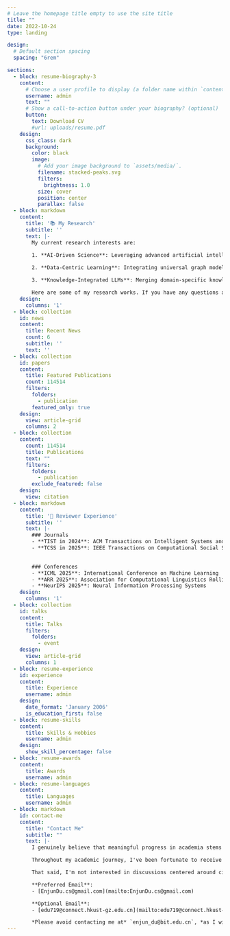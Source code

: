 ```yaml
---
# Leave the homepage title empty to use the site title
title: ""
date: 2022-10-24
type: landing

design:
  # Default section spacing
  spacing: "6rem"

sections:
  - block: resume-biography-3
    content:
      # Choose a user profile to display (a folder name within `content/authors/`)
      username: admin
      text: ""
      # Show a call-to-action button under your biography? (optional)
      button:
        text: Download CV
        #url: uploads/resume.pdf
    design:
      css_class: dark
      background:
        color: black
        image:
          # Add your image background to `assets/media/`.
          filename: stacked-peaks.svg
          filters:
            brightness: 1.0
          size: cover
          position: center
          parallax: false
  - block: markdown
    content:
      title: '📚 My Research'
      subtitle: ''
      text: |-
        My current research interests are:

        1. **AI-Driven Science**: Leveraging advanced artificial intelligence techniques to tackle complex scientific challenges, this research promotes interdisciplinary innovation and discovery that unveil novel scientific insights.  
        
        2. **Data-Centric Learning**: Integrating universal graph models with large language models to significantly enhance data quantity, quality, efficiency, and privacy. This approach aims to optimize the robustness and scalability of machine learning systems for real-world applications. 

        3. **Knowledge-Integrated LLMs**: Merging domain-specific knowledge with large language models to fortify their reasoning capabilities and adaptability, ultimately striving to develop more efficient and universally applicable intelligent solutions.

        Here are some of my research works. If you have any questions about them or would like to connect and explore new ideas together, I welcome the discussion. Please reach out to collaborate! 😃
    design:
      columns: '1'
  - block: collection
    id: news
    content:
      title: Recent News
      count: 6
      subtitle: ''
      text: ''
  - block: collection
    id: papers
    content:
      title: Featured Publications
      count: 114514
      filters:
        folders:
          - publication
        featured_only: true
    design:
      view: article-grid
      columns: 2
  - block: collection
    content:
      count: 114514
      title: Publications
      text: ""
      filters:
        folders:
          - publication
        exclude_featured: false
    design:
      view: citation
  - block: markdown
    content:
      title: '📝 Reviewer Experience'
      subtitle: ''
      text: |-
        ### Journals
        - **TIST in 2024**: ACM Transactions on Intelligent Systems and Technology
        - **TCSS in 2025**: IEEE Transactions on Computational Social Systems

        
        ### Conferences
        - **ICML 2025**: International Conference on Machine Learning
        - **ARR 2025**: Association for Computational Linguistics Rolling Review
        - **NeurIPS 2025**: Neural Information Processing Systems
    design:
      columns: '1'
  - block: collection
    id: talks
    content:
      title: Talks
      filters:
        folders:
          - event
    design:
      view: article-grid
      columns: 1
  - block: resume-experience
    id: experience
    content:
      title: Experience
      username: admin
    design:
      date_format: 'January 2006'
      is_education_first: false
  - block: resume-skills
    content:
      title: Skills & Hobbies
      username: admin
    design:
      show_skill_percentage: false
  - block: resume-awards
    content:
      title: Awards
      username: admin
  - block: resume-languages
    content:
      title: Languages
      username: admin
  - block: markdown
    id: contact-me
    content:
      title: "Contact Me"
      subtitle: ""
      text: |-
        I genuinely believe that meaningful progress in academia stems from open dialogue and thoughtful debate. If you have any questions about my research--or if you've previously contacted me through GitHub issues and haven't received a response--please feel free to reach out via email. I'm always happy to chat, collaborate, or offer assistance where I can.

        Throughout my academic journey, I've been fortunate to receive support and inspiration from many generous people. I'm always eager to give back to the community and engage with others passionate about learning and discovery.

        That said, I'm not interested in discussions centered around citation counts, publication metrics, or quantitative comparisons between individuals. If your outreach is primarily motivated by such metrics, I kindly ask that you refrain from contacting me. I'm most interested in conversations about meaningful problems, creative solutions, and insightful ideas.

        **Preferred Email**:  
        - [EnjunDu.cs@gmail.com](mailto:EnjunDu.cs@gmail.com)

        **Optional Email**:  
        - [edu719@connect.hkust-gz.edu.cn](mailto:edu719@connect.hkust-gz.edu.cn)

        *Please avoid contacting me at* `enjun_du@bit.edu.cn`, *as I will no longer have access to this address after June 2026.*
---
```

